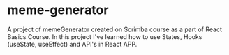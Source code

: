 # meme-generator
A project of memeGenerator created on Scrimba course as a part of React Basics Course. In this project I've learned how to use States, Hooks (useState, useEffect) and API's in React APP.
